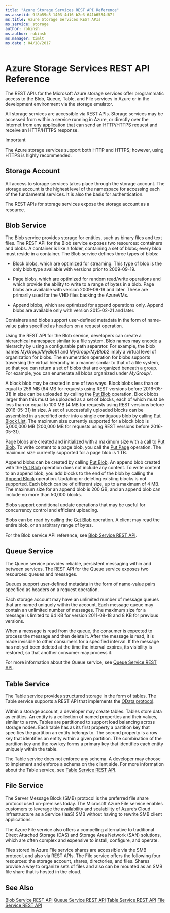 ```yaml
---
title: "Azure Storage Services REST API Reference"
ms.assetid: 9f8b59d8-1403-4d16-b2e3-641b6584d67f
ms.title: Azure Storage Services REST APIs
ms.service: storage
author: robinsh
ms.author: robinsh
ms.manager: timlt
ms.date : 04/18/2017
---
```


# Azure Storage Services REST API Reference
The REST APIs for the Microsoft Azure storage services offer programmatic access to the Blob, Queue, Table, and File services in Azure or in the development environment via the storage emulator.

All storage services are accessible via REST APIs. Storage services may be accessed from within a service running in Azure, or directly over the Internet from any application that can send an HTTP/HTTPS request and receive an HTTP/HTTPS response.

> [!IMPORTANT]
>  The Azure storage services support both HTTP and HTTPS; however, using HTTPS is highly recommended.

## Storage Account
All access to storage services takes place through the storage account. The storage account is the highest level of the namespace for accessing each of the fundamental services. It is also the basis for authentication.

The REST APIs for storage services expose the storage account as a resource.

## Blob Service
The Blob service provides storage for entities, such as binary files and text files. The REST API for the Blob service exposes two resources: containers and blobs. A container is like a folder, containing a set of blobs; every blob must reside in a container. The Blob service defines three types of blobs:

-   Block blobs, which are optimized for streaming. This type of blob is the only blob type available with versions prior to 2009-09-19.

-   Page blobs, which are optimized for random read/write operations and which provide the ability to write to a range of bytes in a blob. Page blobs are available with version 2009-09-19 and later. These are primarily used for the VHD files backing the AzureVMs.

-   Append blobs, which are optimized for append operations only. Append blobs are available only with version 2015-02-21 and later.

Containers and blobs support user-defined metadata in the form of name-value pairs specified as headers on a request operation.

Using the REST API for the Blob service, developers can create a hierarchical namespace similar to a file system. Blob names may encode a hierarchy by using a configurable path separator. For example, the blob names *MyGroup/MyBlob1* and *MyGroup/MyBlob2* imply a virtual level of organization for blobs. The enumeration operation for blobs supports traversing the virtual hierarchy in a manner similar to that of a file system, so that you can return a set of blobs that are organized beneath a group. For example, you can enumerate all blobs organized under *MyGroup/*.

A block blob may be created in one of two ways. Block blobs less than or equal to 256 MB (64 MB for requests using REST versions before 2016-05-31) in size can be uploaded by calling the [Put Blob](Put-Blob.md) operation. Block blobs larger than this must be uploaded as a set of blocks, each of which must be less than or equal to 100 MB (4 MB for requests using REST versions before 2016-05-31) in size. A set of successfully uploaded blocks can be assembled in a specified order into a single contiguous blob by calling [Put Block List](Put-Block-List.md). The maximum size currently supported for a block blob is 5,000,000 MB (200,000 MB for requests using REST versions before 2016-05-31).

Page blobs are created and initialized with a maximum size with a call to [Put Blob](Put-Blob.md). To write content to a page blob, you call the [Put Page](Put-Page.md) operation. The maximum size currently supported for a page blob is 1 TB.

Append blobs can be created by calling [Put Blob](Put-Blob.md). An append blob created with the [Put Blob](Put-Blob.md) operation does not include any content. To write content to an append blob, you add blocks to the end of the blob by calling the [Append Block](Append-Block.md) operation. Updating or deleting existing blocks is not supported. Each block can be of different size, up to a maximum of 4 MB. The maximum size for an append blob is 200 GB, and an append blob can include no more than 50,000 blocks.

Blobs support conditional update operations that may be useful for concurrency control and efficient uploading.

Blobs can be read by calling the [Get Blob](Get-Blob.md) operation. A client may read the entire blob, or an arbitrary range of bytes.

For the Blob service API reference, see [Blob Service REST API](Blob-Service-REST-API.md).

## Queue Service
The Queue service provides reliable, persistent messaging within and between services. The REST API for the Queue service exposes two resources: queues and messages.

Queues support user-defined metadata in the form of name-value pairs specified as headers on a request operation.

Each storage account may have an unlimited number of message queues that are named uniquely within the account. Each message queue may contain an unlimited number of messages. The maximum size for a message is limited to 64 KB for version 2011-08-18 and 8 KB for previous versions.

When a message is read from the queue, the consumer is expected to process the message and then delete it. After the message is read, it is made invisible to other consumers for a specified interval. If the message has not yet been deleted at the time the interval expires, its visibility is restored, so that another consumer may process it.

For more information about the Queue service, see [Queue Service REST API](Queue-Service-REST-API.md).

## Table Service
The Table service provides structured storage in the form of tables. The Table service supports a REST API that implements the [OData protocol](http://www.odata.org/).

Within a storage account, a developer may create tables. Tables store data as entities. An entity is a collection of named properties and their values, similar to a row. Tables are partitioned to support load balancing across storage nodes. Each table has as its first property a partition key that specifies the partition an entity belongs to. The second property is a row key that identifies an entity within a given partition. The combination of the partition key and the row key forms a primary key that identifies each entity uniquely within the table.

The Table service does not enforce any schema. A developer may choose to implement and enforce a schema on the client side. For more information about the Table service, see [Table Service REST API](Table-Service-REST-API.md).

## File Service
The Server Message Block (SMB) protocol is the preferred file share protocol used on-premises today. The Microsoft Azure File service enables customers to leverage the availability and scalability of Azure’s Cloud Infrastructure as a Service (IaaS) SMB without having to rewrite SMB client applications.

The Azure File service also offers a compelling alternative to traditional Direct Attached Storage (DAS) and Storage Area Network (SAN) solutions, which are often complex and expensive to install, configure, and operate.

Files stored in Azure File service shares are accessible via the SMB protocol, and also via REST APIs. The File service offers the following four resources: the storage account, shares, directories, and files. Shares provide a way to organize sets of files and also can be mounted as an SMB file share that is hosted in the cloud.

## See Also
[Blob Service REST API](Blob-Service-REST-API.md)
[Queue Service REST API](Queue-Service-REST-API.md)
[Table Service REST API](Table-Service-REST-API.md)
[File Service REST API](File-Service-REST-API.md)